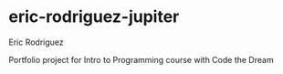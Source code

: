 # eric-rodriguez-jupiter

Eric Rodriguez

Portfolio project for Intro to Programming course with Code the Dream
